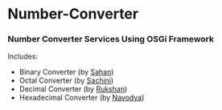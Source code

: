 # Number-Converter

### Number Converter Services Using OSGi Framework

Includes:
- Binary Converter (by [Sahan](https://github.com/Sahan98))
- Octal Converter (by [Sachini](https://github.com/SJayasinghe))
- Decimal Converter (by [Rukshan](https://github.com/rukshan99))
- Hexadecimal Converter (by [Navodya](https://github.com/Navoxya))
